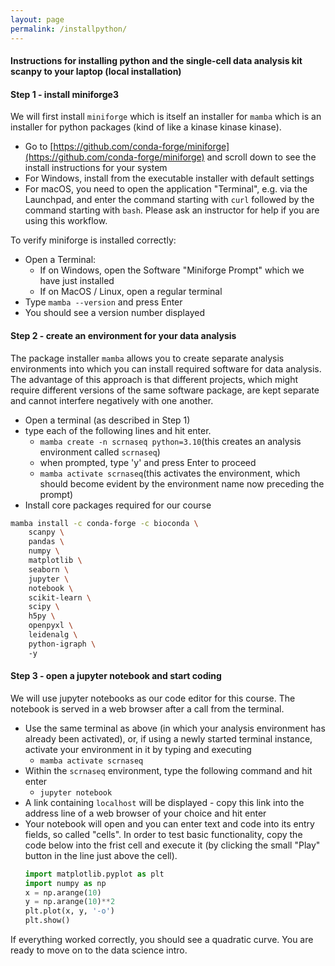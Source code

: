 ```yaml
---
layout: page
permalink: /installpython/
---
```


#### Instructions for installing python and the single-cell data analysis kit scanpy to your laptop (local installation)

#### Step 1 - install miniforge3

We will first install `miniforge` which is itself an installer for `mamba` which is an installer for python packages (kind of like a kinase kinase kinase).
- Go to [https://github.com/conda-forge/miniforge](https://github.com/conda-forge/miniforge) and scroll down to see the install instructions for your system
- For Windows, install from the executable installer with default settings
- For macOS, you need to open the application "Terminal", e.g. via the Launchpad, and enter the command starting with `curl` followed by the command starting with `bash`. Please ask an instructor for help if you are using this workflow.

To verify miniforge is installed correctly:
- Open a Terminal:
	- If on Windows, open the Software "Miniforge Prompt" which we have just installed
	- If on MacOS / Linux, open a regular terminal
- Type `mamba --version` and press Enter
- You should see a version number displayed


#### Step 2 - create an environment for your data analysis

The package installer `mamba` allows you to create separate analysis environments into which you can install required software for data analysis. The advantage of this approach is that different projects, which might require different versions of the same software package, are kept separate and cannot interfere negatively with one another.
- Open a terminal (as described in Step 1)
- type each of the following lines and hit enter.
	- `mamba create -n scrnaseq python=3.10`(this creates an analysis environment called `scrnaseq`)
    - when prompted, type 'y' and press Enter to proceed
	- `mamba activate scrnaseq`(this activates the environment, which should become evident by the environment name now preceding the prompt)
- Install core packages required for our course
 ```bash
 mamba install -c conda-forge -c bioconda \ 
	 scanpy \ 
	 pandas \ 
	 numpy \ 
	 matplotlib \ 
	 seaborn \ 
	 jupyter \ 
	 notebook \ 
	 scikit-learn \ 
	 scipy \ 
	 h5py \ 
	 openpyxl \ 
	 leidenalg \ 
	 python-igraph \ 
	 -y
```

#### Step 3 - open a jupyter notebook and start coding

We will use jupyter notebooks as our code editor for this course. The notebook is served in a web browser after a call from the terminal.
- Use the same terminal as above (in which your analysis environment has already been activated), or, if using a newly started terminal instance, activate your environment in it by typing and executing
	- `mamba activate scrnaseq`
- Within the `scrnaseq` environment, type the following command and hit enter
	- `jupyter notebook`
- A link containing `localhost` will be displayed - copy this link into the address line of a web browser of your choice and hit enter
- Your notebook will open and you can enter text and code into its entry fields, so called "cells". In order to test basic functionality, copy the code below into the frist cell and execute it (by clicking the small "Play" button in the line just above the cell).
	```python
	import matplotlib.pyplot as plt
	import numpy as np
	x = np.arange(10)
	y = np.arange(10)**2
	plt.plot(x, y, '-o')
	plt.show()
	```
If everything worked correctly, you should see a quadratic curve. You are ready to move on to the data science intro.

